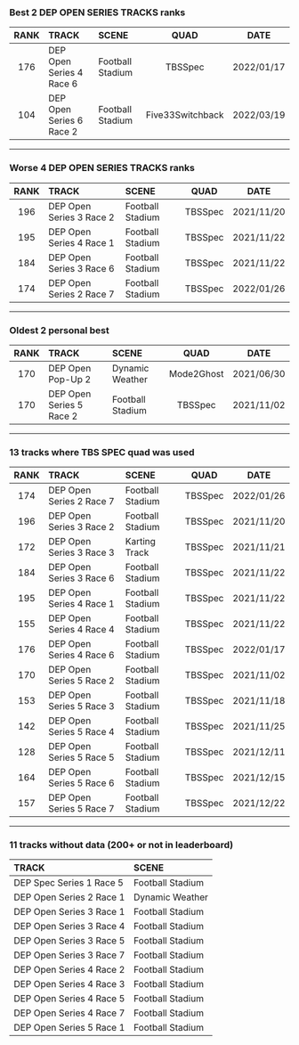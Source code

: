 ### Best 2 DEP OPEN SERIES TRACKS ranks
|RANK|TRACK|SCENE|QUAD|DATE|
|:---:|:---|:---|:---:|:---:|
|176|DEP Open Series 4 Race 6|Football Stadium|TBSSpec|2022/01/17|
|104|DEP Open Series 6 Race 2|Football Stadium|Five33Switchback|2022/03/19|
---
### Worse 4 DEP OPEN SERIES TRACKS ranks
|RANK|TRACK|SCENE|QUAD|DATE|
|:---:|:---|:---|:---:|:---:|
|196|DEP Open Series 3 Race 2|Football Stadium|TBSSpec|2021/11/20|
|195|DEP Open Series 4 Race 1|Football Stadium|TBSSpec|2021/11/22|
|184|DEP Open Series 3 Race 6|Football Stadium|TBSSpec|2021/11/22|
|174|DEP Open Series 2 Race 7|Football Stadium|TBSSpec|2022/01/26|
---
### Oldest 2 personal best
|RANK|TRACK|SCENE|QUAD|DATE|
|:---:|:---|:---|:---:|:---:|
|170|DEP Open Pop-Up 2|Dynamic Weather|Mode2Ghost|2021/06/30|
|170|DEP Open Series 5 Race 2|Football Stadium|TBSSpec|2021/11/02|
---
### 13 tracks where TBS SPEC quad was used
|RANK|TRACK|SCENE|QUAD|DATE|
|:---:|:---|:---|:---:|:---:|
|174|DEP Open Series 2 Race 7|Football Stadium|TBSSpec|2022/01/26|
|196|DEP Open Series 3 Race 2|Football Stadium|TBSSpec|2021/11/20|
|172|DEP Open Series 3 Race 3|Karting Track|TBSSpec|2021/11/21|
|184|DEP Open Series 3 Race 6|Football Stadium|TBSSpec|2021/11/22|
|195|DEP Open Series 4 Race 1|Football Stadium|TBSSpec|2021/11/22|
|155|DEP Open Series 4 Race 4|Football Stadium|TBSSpec|2021/11/22|
|176|DEP Open Series 4 Race 6|Football Stadium|TBSSpec|2022/01/17|
|170|DEP Open Series 5 Race 2|Football Stadium|TBSSpec|2021/11/02|
|153|DEP Open Series 5 Race 3|Football Stadium|TBSSpec|2021/11/18|
|142|DEP Open Series 5 Race 4|Football Stadium|TBSSpec|2021/11/25|
|128|DEP Open Series 5 Race 5|Football Stadium|TBSSpec|2021/12/11|
|164|DEP Open Series 5 Race 6|Football Stadium|TBSSpec|2021/12/15|
|157|DEP Open Series 5 Race 7|Football Stadium|TBSSpec|2021/12/22|
---
### 11 tracks without data (200+ or not in leaderboard)
|TRACK|SCENE|
|:---|:---|
|DEP Spec Series 1 Race 5|Football Stadium|
|DEP Open Series 2 Race 1|Dynamic Weather|
|DEP Open Series 3 Race 1|Football Stadium|
|DEP Open Series 3 Race 4|Football Stadium|
|DEP Open Series 3 Race 5|Football Stadium|
|DEP Open Series 3 Race 7|Football Stadium|
|DEP Open Series 4 Race 2|Football Stadium|
|DEP Open Series 4 Race 3|Football Stadium|
|DEP Open Series 4 Race 5|Football Stadium|
|DEP Open Series 4 Race 7|Football Stadium|
|DEP Open Series 5 Race 1|Football Stadium|
